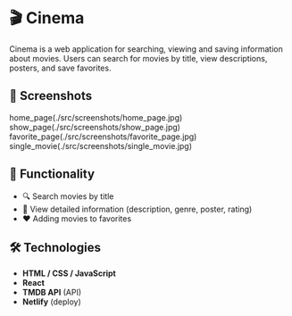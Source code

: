 # 🎬 Cinema

Cinema is a web application for searching, viewing and saving information about movies. Users can search for movies by title, view descriptions, posters, and save favorites.

## 📸 Screenshots

home_page(./src/screenshots/home_page.jpg)
show_page(./src/screenshots/show_page.jpg)
favorite_page(./src/screenshots/favorite_page.jpg)
single_movie(./src/screenshots/single_movie.jpg)

## 🚀 Functionality

- 🔍 Search movies by title
- 📝 View detailed information (description, genre, poster, rating)
- ❤️ Adding movies to favorites

## 🛠️ Technologies

- **HTML / CSS / JavaScript**
- **React**
- **TMDB API** (API)
- **Netlify** (deploy)
